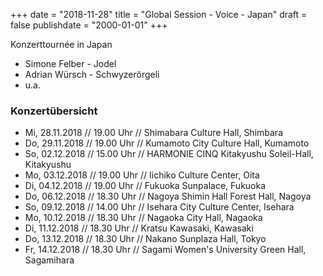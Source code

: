 +++
date = "2018-11-28"
title = "Global Session - Voice - Japan"
draft = false
publishdate = "2000-01-01"
+++

Konzerttournée in Japan

* Simone Felber - Jodel
* Adrian Würsch - Schwyzerörgeli
* u.a.


### Konzertübersicht

* Mi, 28.11.2018 // 19.00 Uhr // Shimabara Culture Hall, Shimbara
* Do, 29.11.2018 // 19.00 Uhr // Kumamoto City Culture Hall, Kumamoto
* So, 02.12.2018 // 15.00 Uhr // HARMONIE CINQ Kitakyushu Soleil-Hall, Kitakyushu
* Mo, 03.12.2018 // 19.00 Uhr // Iichiko Culture Center, Oita
* Di, 04.12.2018 // 19.00 Uhr // Fukuoka Sunpalace, Fukuoka
* Do, 06.12.2018 // 18.30 Uhr // Nagoya Shimin Hall Forest Hall, Nagoya
* So, 09.12.2018 // 14.00 Uhr // Isehara City Culture Center, Isehara
* Mo, 10.12.2018 // 18.30 Uhr // Nagaoka City Hall, Nagaoka
* Di, 11.12.2018 // 18.30 Uhr // Kratsu Kawasaki, Kawasaki
* Do, 13.12.2018 // 18.30 Uhr // Nakano Sunplaza Hall, Tokyo
* Fr, 14.12.2018 // 18.30 Uhr // Sagami Women's University Green Hall, Sagamihara

